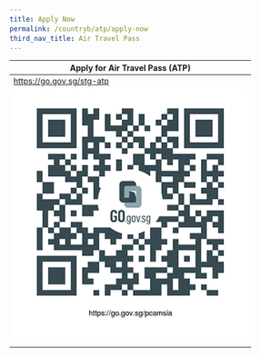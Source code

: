 ```yaml
---
title: Apply Now
permalink: /countryb/atp/apply-now
third_nav_title: Air Travel Pass
---
```


<table>
  <thead>
    <tr>
      <th>Apply for Air Travel Pass (ATP)</th>
    </tr>
  </thead>
  <tbody>
    <tr>
      <td><a href="https://go.gov.sg/stg-atp">https://go.gov.sg/stg-atp</a></td>
    </tr>
    <tr>
      <td><a href="https://go.gov.sg/stg-atp"><img src="/images/qr-pcamsia.png" alt="https://go.gov.sg/stg-atp" title="https://go.gov.sg/stg-atp"></a></td>
    </tr>
  </tbody>
</table>
